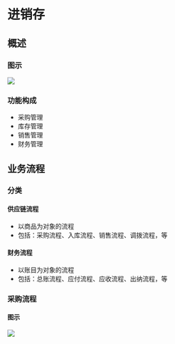 


# 进销存

## 概述

### 图示
![](http://picbed.cc12703.com/20210226163155.png)

### 功能构成
* 采购管理
* 库存管理
* 销售管理
* 财务管理


## 业务流程
### 分类
#### 供应链流程
* 以商品为对象的流程
* 包括：采购流程、入库流程、销售流程、调拨流程，等

#### 财务流程
* 以账目为对象的流程
* 包括：总账流程、应付流程、应收流程、出纳流程，等


### 采购流程
#### 图示
![](http://picbed.cc12703.com/20210226162954.png)